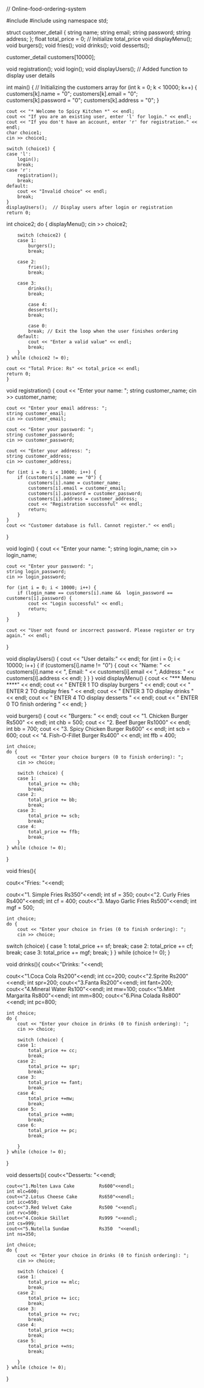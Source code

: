 // Online-food-ordering-system

#include <iostream>
#include <string>
using namespace std;

struct customer_detail {
    string name;
    string email;
    string password;
    string address;
};
float total_price = 0; // Initialize total_price
 void displayMenu();
 void burgers();
void fries();
 void drinks();
 void desserts();

customer_detail customers[10000];

void registration();
void login();
void displayUsers();  // Added function to display user details

int main() {
    // Initializing the customers array
    for (int k = 0; k < 10000; k++) {
        customers[k].name = "0";
        customers[k].email = "0";
        customers[k].password = "0";
        customers[k].address = "0";
    }

    cout << "* Welcome to Spicy Kitchen *" << endl;
    cout << "If you are an existing user, enter 'l' for login." << endl;
    cout << "If you don't have an account, enter 'r' for registration." << endl;
    char choice1;
    cin >> choice1;

    switch (choice1) {
    case 'l':
        login();
        break;
    case 'r':
        registration();
        break;
    default:
        cout << "Invalid choice" << endl;
        break;
    }
    displayUsers();  // Display users after login or registration
    return 0;

int choice2;
    do {
        displayMenu();
        cin >> choice2;

        switch (choice2) {
        case 1:
            burgers();
            break;

        case 2:
            fries();
            break;
                
        case 3:
            drinks();
            break;
                
            case 4:
            desserts();
            break;
                
            case 0:
            break; // Exit the loop when the user finishes ordering
        default:
            cout << "Enter a valid value" << endl;
            break;
        }
    } while (choice2 != 0);

    cout << "Total Price: Rs" << total_price << endl;
    return 0;
    }

void registration() {
    cout << "Enter your name: ";
    string customer_name;
    cin >> customer_name;

    cout << "Enter your email address: ";
    string customer_email;
    cin >> customer_email;

    cout << "Enter your password: ";
    string customer_password;
    cin >> customer_password;

    cout << "Enter your address: ";
    string customer_address;
    cin >> customer_address;

    for (int i = 0; i < 10000; i++) {
        if (customers[i].name == "0") {
            customers[i].name = customer_name;
            customers[i].email = customer_email;
            customers[i].password = customer_password;
            customers[i].address = customer_address;
            cout << "Registration successful" << endl;
            return;
        }
    }
    cout << "Customer database is full. Cannot register." << endl;
}

void login() {
    cout << "Enter your name: ";
    string login_name;
    cin >> login_name;

    cout << "Enter your password: ";
    string login_password;
    cin >> login_password;

    for (int i = 0; i < 10000; i++) {
        if (login_name == customers[i].name &&  login_password == customers[i].password) {
            cout << "Login successful" << endl;
            return;
        }
    }

    cout << "User not found or incorrect password. Please register or try again." << endl;
}

void displayUsers() {
    cout << "User details:" << endl;
    for (int i = 0; i < 10000; i++) {
        if (customers[i].name != "0") {
            cout << "Name: " << customers[i].name << ", Email: " << customers[i].email << ", Address: " << customers[i].address << endl;
        }
    }
}
void displayMenu() {
    cout << "*** Menu ****" << endl;
    cout << " ENTER 1 TO display burgers " << endl;
    cout << " ENTER 2 TO display fries " << endl;
    cout << " ENTER 3 TO display drinks " << endl;
    cout << " ENTER 4 TO display desserts " << endl;
    cout << " ENTER 0 TO finish ordering " << endl;
}

void burgers() {
    cout << "Burgers: " << endl;
    cout << "1. Chicken Burger                  Rs500" << endl;
    int chb = 500;
    cout << "2. Beef Burger                     Rs1000" << endl;
    int bb = 700;
    cout << "3. Spicy Chicken Burger            Rs600" << endl;
    int scb = 600;
    cout << "4. Fish-O-Fillet Burger            Rs400" << endl;
    int ffb = 400;

    int choice;
    do {
        cout << "Enter your choice burgers (0 to finish ordering): ";
        cin >> choice;

        switch (choice) {
        case 1:
            total_price += chb;
            break;
        case 2:
            total_price += bb;
            break;
        case 3:
            total_price += scb;
            break;
        case 4:
            total_price += ffb;
            break;
        }
    } while (choice != 0);
}


void fries(){

cout<<"Fries: "<<endl;
 
 cout<<"1. Simple Fries      Rs350"<<endl;
 int sf = 350;
 cout<<"2. Curly Fries       Rs400"<<endl;
 int cf = 400;
 cout<<"3. Mayo Garlic Fries Rs500"<<endl;
 int mgf = 500;
 
    int choice;
    do {
        cout << "Enter your choice in fries (0 to finish ordering): ";
        cin >> choice;

 switch (choice) {
        case 1:
            total_price += sf;
            break;
        case 2:
            total_price += cf;
            break;
        case 3:
            total_price += mgf;
            break;
        }
    } while (choice != 0);
}

void drinks(){
    cout<<"Drinks: "<<endl;
 
 cout<<"1.Coca Cola         Rs200"<<endl;
 int cc=200;
 cout<<"2.Sprite            Rs200"<<endl;
 int spr=200;
 cout<<"3.Fanta             Rs200"<<endl;
 int fant=200;
 cout<<"4.Mineral Water     Rs100"<<endl;
 int mw=100;
 cout<<"5.Mint Margarita    Rs800"<<endl;
 int mm=800;
 cout<<"6.Pina Colada       Rs800"<<endl;
 int pc=800;
 
    int choice;
    do {
        cout << "Enter your choice in drinks (0 to finish ordering): ";
        cin >> choice;

        switch (choice) {
        case 1:
            total_price += cc;
            break;
        case 2:
            total_price += spr;
            break;
        case 3:
            total_price += fant;
            break;
        case 4:
            total_price +=mw;
            break;
        case 5:
            total_price +=mm;
            break;
        case 6:
            total_price += pc;
            break;
                
        }
    } while (choice != 0);
}

void desserts(){
    cout<<"Desserts: "<<endl;
    
    cout<<"1.Molten Lava Cake         Rs600"<<endl;
    int mlc=600;
    cout<<"2.Lotus Cheese Cake        Rs650"<<endl;
    int icc=650;
    cout<<"3.Red Velvet Cake          Rs500 "<<endl;
    int rvc=500;
    cout<<"4.Cookie Skillet           Rs999 "<<endl;
    int cs=999;
    cout<<"5.Nutella Sundae           Rs350  "<<endl;
    int ns=350;

    int choice;
    do {
        cout << "Enter your choice in drinks (0 to finish ordering): ";
        cin >> choice;

        switch (choice) {
        case 1:
            total_price += mlc;
            break;
        case 2:
            total_price += icc;
            break;
        case 3:
            total_price += rvc;
            break;
        case 4:
            total_price +=cs;
            break;
        case 5:
            total_price +=ns;
            break;
                
        }
    } while (choice != 0);
}
